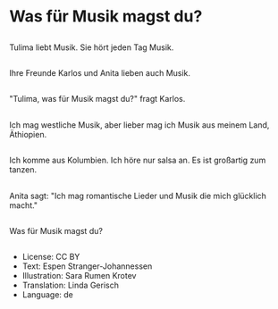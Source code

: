 # Was für Musik magst du?

##
Tulima liebt Musik. Sie hört jeden Tag Musik.

##
Ihre Freunde Karlos und Anita lieben auch Musik.

##
"Tulima, was für Musik magst du?" fragt Karlos.

##
Ich mag westliche Musik, aber lieber mag ich Musik aus meinem Land, Äthiopien.

##
Ich komme aus Kolumbien. Ich höre nur salsa an. Es ist großartig zum tanzen.

##
Anita sagt: "Ich mag romantische Lieder und Musik die mich glücklich macht."

##
Was für Musik magst du?

##
* License: CC BY
* Text: Espen Stranger-Johannessen
* Illustration: Sara Rumen Krotev
* Translation: Linda Gerisch
* Language: de
